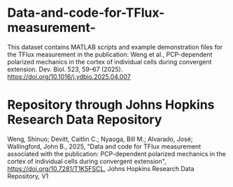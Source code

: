 # Data-and-code-for-TFlux-measurement-
This dataset contains MATLAB scripts and example demonstration files for the TFlux measurement in the publication: Weng et al., PCP-dependent polarized mechanics in the cortex of individual cells during convergent extension. Dev. Biol. 523, 59–67 (2025). https://doi.org/10.1016/j.ydbio.2025.04.007

# Repository through Johns Hopkins Research Data Repository
Weng, Shinuo; Devitt, Caitlin C.; Nyaoga, Bill M.; Alvarado, José; Wallingford, John B., 2025, "Data and code for TFlux measurement associated with the publication: PCP-dependent polarized mechanics in the cortex of individual cells during convergent extension", https://doi.org/10.7281/T1K5FSCL, Johns Hopkins Research Data Repository, V1
